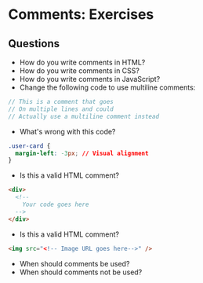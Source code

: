 # Comments: Exercises

## Questions

* How do you write comments in HTML?
* How do you write comments in CSS?
* How do you write comments in JavaScript?
* Change the following code to use multiline comments:

```js
// This is a comment that goes
// On multiple lines and could
// Actually use a multiline comment instead
```

* What's wrong with this code?

```css
.user-card {
  margin-left: -3px; // Visual alignment
}
```

* Is this a valid HTML comment?

```html
<div>
  <!--
    Your code goes here
  -->
</div>
```

* Is this a valid HTML comment?

```html
<img src="<!-- Image URL goes here-->" />
```

* When should comments be used?
* When should comments not be used?
